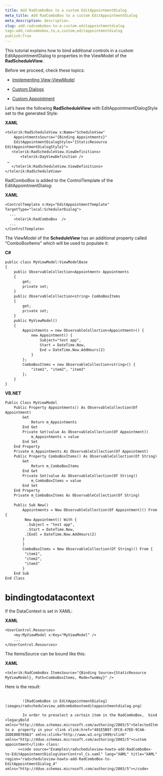 ```yaml
---
title: Add RadComboBox to a custom EditAppointmentDialog
meta_title: Add RadComboBox to a custom EditAppointmentDialog
meta_description: description.
slug: add-radcombobox-to-a-custom-editappointmentdialog
tags:add,radcombobox,to,a,custom,editappointmentdialog
publish:True
---
```



This tutorial explains how to bind additional controls in a custom EditAppointmentDialog to properties in the ViewModel of the __RadScheduleView__.
      

Before we proceed, check these topics:

* [Implementing View-ViewModel](16E2654A-2813-4277-999A-6B510F045C43)

* [Custom Dialogs](85B3264C-F847-4860-95E8-45BD51423977)

* [Custom Appointment](401E5B97-3FC0-47ED-9C4A-2DDE80D769A3)

Let’s have the following __RadScheduleView__ with EditAppointmentDialogStyle set to the generated Style:
      


 __XAML__
    


	<telerik:RadScheduleView x:Name="ScheduleView"
	    AppointmentsSource="{Binding Appointments}"
	    EditAppointmentDialogStyle="{StaticResource EditAppointmentDialogStyle}">
	   <telerik:RadScheduleView.ViewDefinitions>
	       <telerik:DayViewDefinition />
	 …
	   </telerik:RadScheduleView.ViewDefinitions>
	</telerik:RadScheduleView>



RadComboBox is added to the ControlTemplate of the EditAppointmentDialog:


 __XAML__
    


	<ControlTemplate x:Key="EditAppointmentTemplate" TargetType="local:SchedulerDialog">
	  ... 
	    <telerik:RadComboBox  />
	  ...    
	</ControlTemplate>



The ViewModel of the __ScheduleView__ has an additional property called “ComboBoxItems” which will be used to populate it:
      


 __C#__
    


	public class MyViewModel:ViewModelBase
	{
	    public ObservableCollection<Appointment> Appointments
	    {
	        get;
	        private set;
	    }
	    public ObservableCollection<string> ComboBoxItems
	    {
	        get;
	        private set;
	    }
	    public MyViewModel()
	    {
	        Appointments = new ObservableCollection<Appointment>() {
	            new Appointment() {
	                Subject="test app",
	                Start = DateTime.Now,
	                End = DateTime.Now.AddHours(2)
	            }
	        };
	        ComboBoxItems = new ObservableCollection<string>() {
	            "item1", "item2", "item3"
	        };
	    }
	}




 __VB.NET__
    


	Public Class MyViewModel
	    Public Property Appointments() As ObservableCollection(Of Appointment)
	        Get
	            Return m_Appointments
	        End Get
	        Private Set(value As ObservableCollection(Of Appointment))
	            m_Appointments = value
	        End Set
	    End Property
	    Private m_Appointments As ObservableCollection(Of Appointment)
	    Public Property ComboBoxItems() As ObservableCollection(Of String)
	        Get
	            Return m_ComboBoxItems
	        End Get
	        Private Set(value As ObservableCollection(Of String))
	            m_ComboBoxItems = value
	        End Set
	    End Property
	    Private m_ComboBoxItems As ObservableCollection(Of String)
	
	    Public Sub New()
	        Appointments = New ObservableCollection(Of Appointment)() From {
	         New Appointment() With {
	          .Subject = "test app",
	          .Start = DateTime.Now,
	         .[End] = DateTime.Now.AddHours(2)
	        }
	        }
	        ComboBoxItems = New ObservableCollection(Of String)() From {
	         "item1",
	         "item2",
	         "item3"
	        }
	    End Sub
	End Class



# bindingtodatacontext

If the DataContext is set in XAML:


 __XAML__
    


	<UserControl.Resources>
	    <my:MyViewModel x:Key="MyViewModel" />
	    ...
	</UserControl.Resources>



The ItemsSource can be bound like this:


 __XAML__
    


	<telerik:RadComboBox ItemsSource="{Binding Source={StaticResource MyViewModel}, Path=ComboBoxItems, Mode=TwoWay}" />



Here is the result:


               
            ![RadComboBox in EditAppointmentDialog](images/radscheduleview_addcomboboxtoeditappointmentdialog.png)

>
            In order to preselect a certain item in the RadComboBox,  bind <legacyBold xmlns="http://ddue.schemas.microsoft.com/authoring/2003/5">SelectedItem</legacyBold>  to a  property in your <link xlink:href="401E5B97-3FC0-47ED-9C4A-2DDE80D769A3" xmlns:xlink="http://www.w3.org/1999/xlink" xmlns="http://ddue.schemas.microsoft.com/authoring/2003/5">custom appointment</link> class:
          ><code source="Examples\radscheduleview-howto-add-RadComboBox-to-EditAppointmentDialog\UserControl_Cs.xaml" lang="XAML" title="XAML" region="radscheduleview-howto-add-RadComboBox-to-EditAppointmentDialog_4" xmlns="http://ddue.schemas.microsoft.com/authoring/2003/5"></code>

